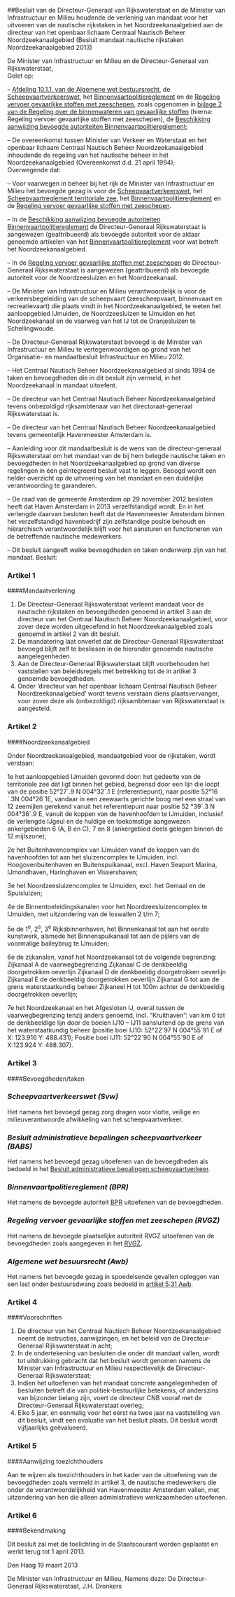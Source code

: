 <meta http-equiv='Content-Type' content='text/html; charset=utf-8' />

##Besluit van de Directeur-Generaal van Rijkswaterstaat en de Minister van Infrastructuur en Milieu houdende de verlening van mandaat voor het uitvoeren van de nautische rijkstaken in het Noordzeekanaalgebied aan de directeur van het openbaar lichaam Centraal Nautisch Beheer Noordzeekanaalgebied (Besluit mandaat nautische rijkstaken Noordzeekanaalgebied 2013)

De Minister van Infrastructuur en Milieu en de Directeur-Generaal van Rijkswaterstaat,  
Gelet op:

– [Afdeling 10.1.1. van de Algemene wet bestuursrecht](../../../../../../../../wet/algemene/wet/bestuursrecht/BWBR0005537/README.md), de [Scheepvaartverkeerswet](../../../../../../../../wet/scheepvaartverkeerswet/BWBR0004364/README.md), het [Binnenvaartpolitiereglement](../../../../../../../../KB/binnenvaartpolitiereglement/BWBR0003628/README.md) en de [Regeling vervoer gevaarlijke stoffen met zeeschepen](../../../../../../../../ministeriele-regeling/regeling/vervoer/gevaarlijke/stoffen/met/zeeschepen/BWBR0025770/README.md), zoals opgenomen in [bijlage 2 van de Regeling over de binnenwateren van gevaarlijke stoffen](../../../../../../../../ministeriele-regeling/regeling/vervoer/over/de/binnenwateren/van/gevaarlijke/stoffen/BWBR0010115/README.md) (hierna: Regeling vervoer gevaarlijke stoffen met zeeschepen), de [Beschikking aanwijzing bevoegde autoriteiten Binnenvaartpolitiereglement](../../../../../../../../ministeriele-regeling/beschikking/aanwijzing/bevoegde/autoriteiten/binnenvaartpolitiereglement/BWBR0017541/README.md);  

– De overeenkomst tussen Minister van Verkeer en Waterstaat en het openbaar lichaam Centraal Nautisch Beheer Noordzeekanaalgebied inhoudende de regeling van het nautische beheer in het Noordzeekanaalgebied (Overeenkomst d.d. 21 april 1994);   
Overwegende dat:

– Voor vaarwegen in beheer bij het rijk de Minister van Infrastructuur en Milieu het bevoegde gezag is voor de [Scheepvaartverkeerswet](../../../../../../../../wet/scheepvaartverkeerswet/BWBR0004364/README.md), het [Scheepvaartreglement territoriale zee](../../../../../../../../AMvB/scheepvaartreglement/territoriale/zee/BWBR0007914/README.md), het [Binnenvaartpolitiereglement](../../../../../../../../KB/binnenvaartpolitiereglement/BWBR0003628/README.md) en de [Regeling vervoer gevaarlijke stoffen met zeeschepen](../../../../../../../../ministeriele-regeling/regeling/vervoer/gevaarlijke/stoffen/met/zeeschepen/BWBR0025770/README.md).  

– In de [Beschikking aanwijzing bevoegde autoriteiten Binnenvaartpolitiereglement](../../../../../../../../ministeriele-regeling/beschikking/aanwijzing/bevoegde/autoriteiten/binnenvaartpolitiereglement/BWBR0017541/README.md) de Directeur-Generaal Rijkswaterstaat is aangewezen (geattribueerd) als bevoegde autoriteit voor de aldaar genoemde artikelen van het [Binnenvaartpolitiereglement](../../../../../../../../KB/binnenvaartpolitiereglement/BWBR0003628/README.md) voor wat betreft het Noordzeekanaalgebied.  

– In de [Regeling vervoer gevaarlijke stoffen met zeeschepen](../../../../../../../../ministeriele-regeling/regeling/vervoer/gevaarlijke/stoffen/met/zeeschepen/BWBR0025770/README.md) de Directeur-Generaal Rijkswaterstaat is aangewezen (geattribueerd) als bevoegde autoriteit voor de Noordzeesluizen en het Noordzeekanaal.  

– De Minister van Infrastructuur en Milieu verantwoordelijk is voor de verkeersbegeleiding van de scheepvaart (zeescheepvaart, binnenvaart en recreatievaart) die plaats vindt in het Noordzeekanaalgebied, te weten het aanloopgebied IJmuiden, de Noordzeesluizen te IJmuiden en het Noordzeekanaal en de vaarweg van het IJ tot de Oranjesluizen te Schellingwoude.  

– De Directeur-Generaal Rijkswaterstaat bevoegd is de Minister van Infrastructuur en Milieu te vertegenwoordigen op grond van het Organisatie- en mandaatbesluit Infrastructuur en Milieu 2012.  

– Het Centraal Nautisch Beheer Noordzeekanaalgebied al sinds 1994 de taken en bevoegdheden die in dit besluit zijn vermeld, in het Noordzeekanaal in mandaat uitoefent.  

– De directeur van het Centraal Nautisch Beheer Noordzeekanaalgebied tevens onbezoldigd rijksambtenaar van het directoraat-generaal Rijkswaterstaat is.  

– De directeur van het Centraal Nautisch Beheer Noordzeekanaalgebied tevens gemeentelijk Havenmeester Amsterdam is.  

– Aanleiding voor dit mandaatbesluit is de wens van de directeur-generaal Rijkswaterstaat om het mandaat van de bij hem belegde nautische taken en bevoegdheden in het Noordzeekanaalgebied op grond van diverse regelingen in één geïntegreerd besluit vast te leggen. Beoogd wordt een helder overzicht op de uitvoering van het mandaat en een duidelijke verantwoording te garanderen.  

– De raad van de gemeente Amsterdam op 29 november 2012 besloten heeft dat Haven Amsterdam in 2013 verzelfstandigd wordt. En in het verlengde daarvan besloten heeft dat de Havenmeester Amsterdam binnen het verzelfstandigd havenbedrijf zijn zelfstandige positie behoudt en hiërarchisch verantwoordelijk blijft voor het aansturen en functioneren van de betreffende nautische medewerkers.  

– Dit besluit aangeeft welke bevoegdheden en taken onderwerp zijn van het mandaat.     Besluit:    

### Artikel  1  

####Mandaatverlening

1.  De Directeur-Generaal Rijkswaterstaat verleent mandaat voor de nautische rijkstaken en bevoegdheden genoemd in artikel 3 aan de directeur van het Centraal Nautisch Beheer Noordzeekanaalgebied, voor zover deze worden uitgeoefend in het Noordzeekanaalgebied zoals genoemd in artikel 2 van dit besluit.   
2.  De mandatering laat onverlet dat de Directeur-Generaal Rijkswaterstaat bevoegd blijft zelf te beslissen in de hieronder genoemde nautische aangelegenheden.   
3.  Aan de Directeur-Generaal Rijkswaterstaat blijft voorbehouden het vaststellen van beleidsregels met betrekking tot de in artikel 3 genoemde bevoegdheden.   
4.  Onder ‘directeur van het openbaar lichaam Centraal Nautisch Beheer Noordzeekanaalgebied’ wordt tevens verstaan diens plaatsvervanger, voor zover deze als (onbezoldigd) rijksambtenaar van Rijkswaterstaat is aangesteld.  

### Artikel  2  

####Noordzeekanaalgebied

Onder Noordzeekanaalgebied, mandaatgebied voor de rijkstaken, wordt verstaan: 

1e  het aanloopgebied IJmuiden gevormd door: het gedeelte van de territoriale zee dat ligt binnen het gebied, begrensd door een lijn die loopt van de positie 52°27´.9 N 004°32´.1 E (referentiepunt), naar positie 52°16´.3N 004°26´1E, vandaar in een zeewaarts gerichte boog met een straal van 12 zeemijlen gerekend vanuit het referentiepunt naar positie 52 °39´.3 N 004°36´.9 E, vanuit de koppen van de havenhoofden te IJmuiden, inclusief de verlengde IJgeul en de huidige en toekomstige aangewezen ankergebieden 6 (A, B en C), 7 en 8 (ankergebied deels gelegen binnen de 12 mijlszone);  

2e het Buitenhavencomplex van IJmuiden vanaf de koppen van de havenhoofden tot aan het sluizencomplex te IJmuiden, incl. Hoogovenbuitenhaven en Buitenspuikanaal, excl. Haven Seaport Marina, IJmondhaven, Haringhaven en Vissershaven;  

3e het Noordzeesluizencomplex te IJmuiden, excl. het Gemaal en de Spuisluizen;  

4e de Binnentoeleidingskanalen voor het Noordzeesluizencomplex te IJmuiden, met uitzondering van de loswallen 2 t/m 7;  

5e de 1<sup>e</sup>, 2<sup>e</sup>, 3<sup>e</sup> Rijksbinnenhaven, het Binnenkanaal tot aan het eerste kunstwerk, alsmede het Binnenspuikanaal tot aan de pijlers van de voormalige baileybrug te IJmuiden;  

6e de zijkanalen, vanaf het Noordzeekanaal tot de volgende begrenzing: Zijkanaal A de vaarwegbegrenzing Zijkanaal C de denkbeeldig doorgetrokken oeverlijn Zijkanaal D de denkbeeldig doorgetrokken oeverlijn Zijkanaal E de denkbeeldig doorgetrokken oeverlijn Zijkanaal G tot aan de grens waterstaatkundig beheer Zijkaneel H tot 100m achter de denkbeeldig doorgetrokken oeverlijn;  

7e het Noordzeekanaal en het Afgesloten IJ, overal tussen de vaarwegbegrenzing tenzij anders genoemd, incl. “Kruithaven”: van km 0 tot de denkbeeldige lijn door de boeien IJ10 – IJ11 aansluitend op de grens van het waterstaatkundig beheer (positie boei IJ10: 52°22´97 N 004°55´91 E of X: 123.916 Y: 488.431); Positie boei IJ11: 52°22´90 N 004°55´90 E of X:123.924 Y: 488.307).   

### Artikel  3  

####Bevoegdheden/taken

### *Scheepvaartverkeerswet (Svw)* 

Het namens het bevoegd gezag zorg dragen voor vlotte, veilige en milieuverantwoorde afwikkeling van het scheepvaartverkeer. 
### *Besluit administratieve bepalingen scheepvaartverkeer (BABS)* 

Het namens het bevoegd gezag uitoefenen van de bevoegdheden als bedoeld in het [Besluit administratieve bepalingen scheepvaartverkeer](../../../../../../../../AMvB/besluit/administratieve/bepalingen/scheepvaartverkeer/BWBR0006309/README.md). 
### *Binnenvaartpolitiereglement (BPR)* 

Het namens de bevoegde autoriteit [BPR](../../../../../../../../KB/binnenvaartpolitiereglement/BWBR0003628/README.md) uitoefenen van de bevoegdheden. 
### *Regeling vervoer gevaarlijke stoffen met zeeschepen (RVGZ)* 

Het namens de bevoegde plaatselijke autoriteit RVGZ uitoefenen van de bevoegdheden zoals aangegeven in het [RVGZ](../../../../../../../../ministeriele-regeling/regeling/vervoer/gevaarlijke/stoffen/met/zeeschepen/BWBR0025770/README.md). 
### *Algemene wet besuursrecht (Awb)* 

Het namens het bevoegde gezag in spoedeisende gevallen opleggen van een last onder bestuursdwang zoals bedoeld in [artikel 5:31 Awb](../../../../../../../../wet/algemene/wet/bestuursrecht/BWBR0005537/README.md). 

### Artikel  4  

####Voorschriften

1.  De directeur van het Centraal Nautisch Beheer Noordzeekanaalgebied neemt de instructies, aanwijzingen, en het beleid van de Directeur-Generaal Rijkswaterstaat in acht;   
2.  In de ondertekening van besluiten die onder dit mandaat vallen, wordt tot uitdrukking gebracht dat het besluit wordt genomen namens de Minister van Infrastructuur en Milieu respectievelijk de Directeur-Generaal Rijkswaterstaat;   
3.  Indien het uitoefenen van het mandaat concrete aangelegenheden of besluiten betreft die van politiek-bestuurlijke betekenis, of anderszins van bijzonder belang zijn, voert de directeur CNB vooraf met de Directeur-Generaal Rijkswaterstaat overleg;   
4.  Elke 5 jaar, en eenmalig voor het eerst na twee jaar na vaststelling van dit besluit, vindt een evaluatie van het besluit plaats. Dit besluit wordt vijfjaarlijks geëvalueerd.  

### Artikel  5  

####Aanwijzing toezichthouders

Aan te wijzen als toezichthouders in het kader van de uitoefening van de bevoegdheden zoals vermeld in artikel 3, de nautische medewerkers die onder de verantwoordelijkheid van Havenmeester Amsterdam vallen, met uitzondering van hen die alleen administratieve werkzaamheden uitoefenen. 

### Artikel  6  

####Bekendmaking

Dit besluit zal met de toelichting in de Staatscourant worden geplaatst en werkt terug tot 1 april 2013. 

Den Haag 
19 maart 2013   

De 
Minister van Infrastructuur en Milieu, Namens deze: 
De Directeur-Generaal Rijkswaterstaat, 
J.H. Dronkers     
